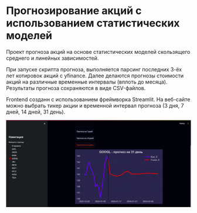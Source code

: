 # Прогнозирование акций с использованием статистических моделей

Проект прогноза акций на основе статистических моделей скользящего среднего и линейных зависимостей. 

При запуске скрипта прогноза, выполняется парсинг последних 3-ёх лет котировок акций с yfinance. Далее делаются прогнозы стоимости акций на различные временные интервалы (вплоть до месяца). Результаты прогноза сохраняются в виде CSV-файлов.

Frontend созданн с использованием фреймворка Streamlit. На веб-сайте можно выбрать тикер акции и временной интервал прогноза (3 дня, 7 дней, 14 дней, 31 день).

![Интерфейс](Images/interface.png)


